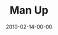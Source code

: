 ---
layout: message
category: message
series: "Manly"
title: "Man Up"
date: 2010-02-14-00-00
message_id: 601
sc-permalink-url: "http://soundcloud.com/crdschurch/man-up"
audio: "http://s3.amazonaws.com/crossroads-media/messages/audio/Manly3.mp3"
audio-duration: "29:56"
description: "Chuck Mingo talks about what it means to be an aggressive man."
video: "http://s3.amazonaws.com/crossroads-media/messages/video/Manly3.mp4"
video-duration: "29:56"
yt-embed-url: "//www.youtube.com/embed/GhYqG1_lRaU"
video-image: "http://s3.amazonaws.com/crossroads-media/images/Manly3-still.jpg"
tag: 
 - mingo
 - compass
 - fathers
 - manly
explicit: false
---